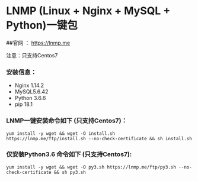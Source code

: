 # LNMP (Linux + Nginx + MySQL + Python)一键包
##官网 ： https://lnmp.me

注意：只支持Centos7

### 安装信息： 

 - Nginx 1.14.2
 - MySQL5.6.42
 - Python 3.6.6
 - pip 18.1

### LNMP一键安装命令如下 (只支持Centos7)：

    yum install -y wget && wget -O install.sh https://lnmp.me/ftp/install.sh --no-check-certificate && sh install.sh
    
    
### 仅安装Python3.6 命令如下 (只支持Centos7):

    yum install -y wget && wget -O py3.sh https://lnmp.me/ftp/py3.sh --no-check-certificate && sh py3.sh



